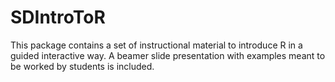 SDIntroToR
==========

This package contains a set of instructional material to introduce R in a guided interactive way.  A beamer slide presentation with examples meant to be worked by students is included.
